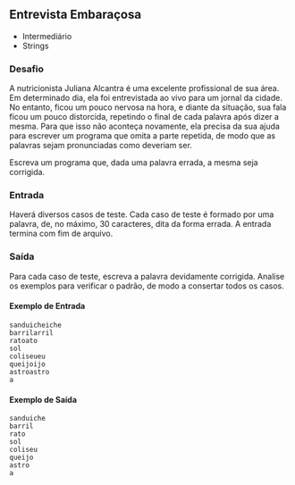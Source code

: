 ## Entrevista Embaraçosa
* Intermediário
* Strings

### Desafio
A nutricionista Juliana Alcantra é uma excelente profissional de sua área. Em determinado dia, ela foi entrevistada ao vivo para um jornal da cidade. No entanto, ficou um pouco nervosa na hora, e diante da situação, sua fala ficou um pouco distorcida, repetindo o final de cada palavra após dizer a mesma. Para que isso não aconteça novamente, ela precisa da sua ajuda para escrever um programa que omita a parte repetida, de modo que as palavras sejam pronunciadas como deveriam ser.

Escreva um programa que, dada uma palavra errada, a mesma seja corrigida.

### Entrada
Haverá diversos casos de teste. Cada caso de teste é formado por uma palavra, de, no máximo, 30 caracteres, dita da forma errada. A entrada termina com fim de arquivo.

### Saída
Para cada caso de teste, escreva a palavra devidamente corrigida. Analise os exemplos para verificar o padrão, de modo a consertar todos os casos.


#### Exemplo de Entrada	
~~~~
sanduicheiche
barrilarril
ratoato
sol
coliseueu
queijoijo
astroastro
a
~~~~
#### Exemplo de Saída
~~~~
sanduiche
barril
rato
sol
coliseu
queijo
astro
a
~~~~